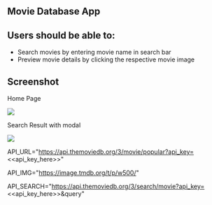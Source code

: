 ## Movie Database App

## Users should be able to:

- Search movies by entering movie name in search bar
- Preview movie details by clicking the respective movie image

## Screenshot

Home Page

![](/Screenshot1.png)

Search Result with modal

![](/Screenshot2.png)

API_URL="https://api.themoviedb.org/3/movie/popular?api_key=<<api_key_here>>"

API_IMG="https://image.tmdb.org/t/p/w500/"

API_SEARCH="https://api.themoviedb.org/3/search/movie?api_key=<<api_key_here>>&query"

